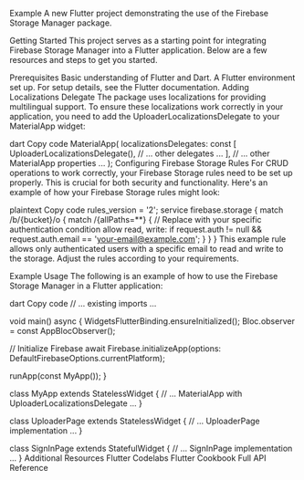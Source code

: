 Example
A new Flutter project demonstrating the use of the Firebase Storage Manager package.

Getting Started
This project serves as a starting point for integrating Firebase Storage Manager into a Flutter application. Below are a few resources and steps to get you started.

Prerequisites
Basic understanding of Flutter and Dart.
A Flutter environment set up. For setup details, see the Flutter documentation.
Adding Localizations Delegate
The package uses localizations for providing multilingual support. To ensure these localizations work correctly in your application, you need to add the UploaderLocalizationsDelegate to your MaterialApp widget:

dart
Copy code
MaterialApp(
  localizationsDelegates: const [
    UploaderLocalizationsDelegate(),
    // ... other delegates ...
  ],
  // ... other MaterialApp properties ...
);
Configuring Firebase Storage Rules
For CRUD operations to work correctly, your Firebase Storage rules need to be set up properly. This is crucial for both security and functionality. Here's an example of how your Firebase Storage rules might look:

plaintext
Copy code
rules_version = '2';
service firebase.storage {
  match /b/{bucket}/o {
    match /{allPaths=**} {
      // Replace with your specific authentication condition
      allow read, write: if request.auth != null && request.auth.email == 'your-email@example.com';
    }
  }
}
This example rule allows only authenticated users with a specific email to read and write to the storage. Adjust the rules according to your requirements.

Example Usage
The following is an example of how to use the Firebase Storage Manager in a Flutter application:

dart
Copy code
// ... existing imports ...

void main() async {
  WidgetsFlutterBinding.ensureInitialized();
  Bloc.observer = const AppBlocObserver();

  // Initialize Firebase
  await Firebase.initializeApp(options: DefaultFirebaseOptions.currentPlatform);

  runApp(const MyApp());
}

class MyApp extends StatelessWidget {
  // ... MaterialApp with UploaderLocalizationsDelegate ...
}

class UploaderPage extends StatelessWidget {
  // ... UploaderPage implementation ...
}

class SignInPage extends StatefulWidget {
  // ... SignInPage implementation ...
}
Additional Resources
Flutter Codelabs
Flutter Cookbook
Full API Reference